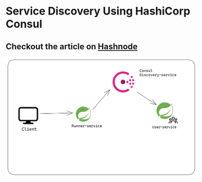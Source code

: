# Service Discovery Using HashiCorp Consul

## Checkout the article on <a href="https://subtle-geek.hashnode.dev/microservices-with-spring-boot-service-discovery-using-hashicorp-consul">Hashnode<a/>

<img src="img/consul-service-discovery.png">